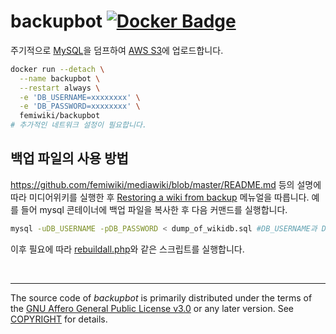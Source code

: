 backupbot [![Docker Badge]][Docker Hub]
========
주기적으로 [MySQL]을 덤프하여 [AWS S3]에 업로드합니다.

```bash
docker run --detach \
  --name backupbot \
  --restart always \
  -e 'DB_USERNAME=xxxxxxxx' \
  -e 'DB_PASSWORD=xxxxxxxx' \
  femiwiki/backupbot
# 추가적인 네트워크 설정이 필요합니다.
```

백업 파일의 사용 방법
--------

https://github.com/femiwiki/mediawiki/blob/master/README.md 등의 설명에 따라 미디어위키를 실행한 후 [Restoring a wiki from backup](https://www.mediawiki.org/wiki/Manual:Restoring_a_wiki_from_backup) 메뉴얼을 따릅니다. 예를 들어 mysql 콘테이너에 백업 파일을 복사한 후 다음 커맨드를 실행합니다.

```sh
mysql -uDB_USERNAME -pDB_PASSWORD < dump_of_wikidb.sql #DB_USERNAME과 DB_PASSWORD
```

이후 필요에 따라 [rebuildall.php](https://www.mediawiki.org/wiki/Manual:Rebuildall.php)와 같은 스크립트를 실행합니다.


&nbsp;

--------

The source code of *backupbot* is primarily distributed under the terms of
the [GNU Affero General Public License v3.0] or any later version. See
[COPYRIGHT] for details.

[Docker Badge]: https://badgen.net/docker/pulls/femiwiki/backupbot?icon=docker&label=pulls
[Docker Hub]: https://hub.docker.com/r/femiwiki/backupbot/
[MySQL]: https://www.mysql.com/
[AWS S3]: https://aws.amazon.com/s3/
[페미위키]: https://femiwiki.com
[GNU Affero General Public License v3.0]: LICENSE
[COPYRIGHT]: COPYRIGHT
